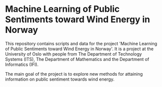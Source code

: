 # Machine Learning of Public Sentiments toward Wind Energy in Norway 

This repository contains scripts and data for the project 'Machine Learning of Public Sentiments toward Wind Energy in Norway'. It is a project at the University of Oslo with people from The Department of Technology Systems (ITS), The Department of Mathematics and the Department of Informatics (IFI). 

The main goal of the project is to explore new methods for attaining information on public sentiment towards wind energy. 
